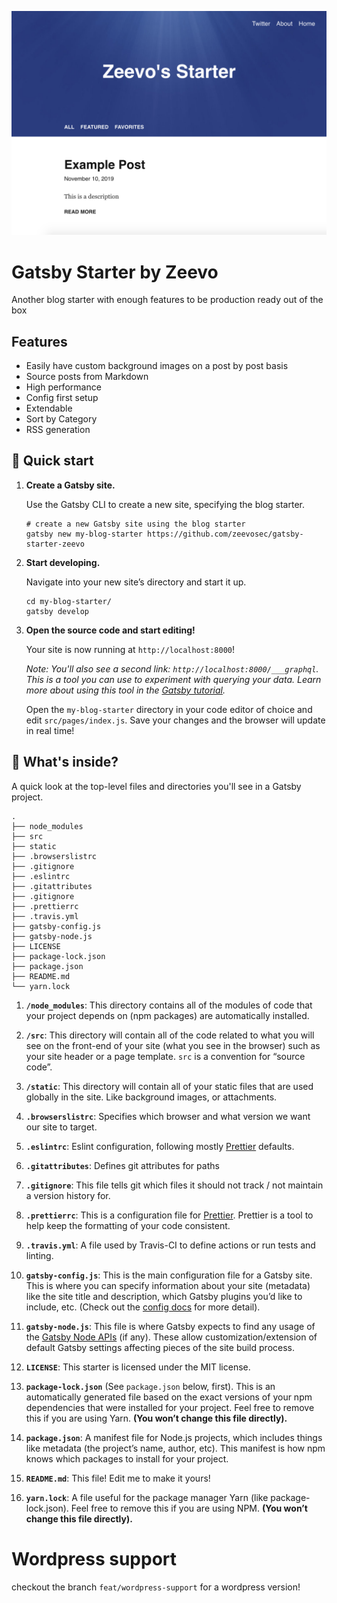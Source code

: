 ![Home Page](./docs/homepage.png)

# Gatsby Starter by Zeevo

Another blog starter with enough features to be production ready out of the box

## Features

- Easily have custom background images on a post by post basis
- Source posts from Markdown
- High performance
- Config first setup
- Extendable
- Sort by Category
- RSS generation

## 🚀 Quick start

1.  **Create a Gatsby site.**

    Use the Gatsby CLI to create a new site, specifying the blog starter.

    ```shell
    # create a new Gatsby site using the blog starter
    gatsby new my-blog-starter https://github.com/zeevosec/gatsby-starter-zeevo
    ```

1.  **Start developing.**

    Navigate into your new site’s directory and start it up.

    ```shell
    cd my-blog-starter/
    gatsby develop
    ```

1.  **Open the source code and start editing!**

    Your site is now running at `http://localhost:8000`!

    _Note: You'll also see a second link: _`http://localhost:8000/___graphql`_. This is a tool you can use to experiment with querying your data. Learn more about using this tool in the [Gatsby tutorial](https://www.gatsbyjs.org/tutorial/part-five/#introducing-graphiql)._

    Open the `my-blog-starter` directory in your code editor of choice and edit `src/pages/index.js`. Save your changes and the browser will update in real time!

## 🧐 What's inside?

A quick look at the top-level files and directories you'll see in a Gatsby project.

    .
    ├── node_modules
    ├── src
    ├── static
    ├── .browserslistrc
    ├── .gitignore
    ├── .eslintrc
    ├── .gitattributes
    ├── .gitignore
    ├── .prettierrc
    ├── .travis.yml
    ├── gatsby-config.js
    ├── gatsby-node.js
    ├── LICENSE
    ├── package-lock.json
    ├── package.json
    ├── README.md
    └── yarn.lock

1.  **`/node_modules`**: This directory contains all of the modules of code that your project depends on (npm packages) are automatically installed.

2.  **`/src`**: This directory will contain all of the code related to what you will see on the front-end of your site (what you see in the browser) such as your site header or a page template. `src` is a convention for “source code”.

3.  **`/static`**: This directory will contain all of your static files that are used globally in the site. Like background images, or attachments.

4.  **`.browserslistrc`**: Specifies which browser and what version we want our site to target.

5.  **`.eslintrc`**: Eslint configuration, following mostly [Prettier](https://prettier.io/) defaults.

6.  **`.gitattributes`**: Defines git attributes for paths

7.  **`.gitignore`**: This file tells git which files it should not track / not maintain a version history for.

8.  **`.prettierrc`**: This is a configuration file for [Prettier](https://prettier.io/). Prettier is a tool to help keep the formatting of your code consistent.

9.  **`.travis.yml`**: A file used by Travis-CI to define actions or run tests and linting.

10. **`gatsby-config.js`**: This is the main configuration file for a Gatsby site. This is where you can specify information about your site (metadata) like the site title and description, which Gatsby plugins you’d like to include, etc. (Check out the [config docs](https://www.gatsbyjs.org/docs/gatsby-config/) for more detail).

11. **`gatsby-node.js`**: This file is where Gatsby expects to find any usage of the [Gatsby Node APIs](https://www.gatsbyjs.org/docs/node-apis/) (if any). These allow customization/extension of default Gatsby settings affecting pieces of the site build process.
12. **`LICENSE`**: This starter is licensed under the MIT license.

13. **`package-lock.json`** (See `package.json` below, first). This is an automatically generated file based on the exact versions of your npm dependencies that were installed for your project. Feel free to remove this if you are using Yarn. **(You won’t change this file directly).**

14. **`package.json`**: A manifest file for Node.js projects, which includes things like metadata (the project’s name, author, etc). This manifest is how npm knows which packages to install for your project.

15. **`README.md`**: This file! Edit me to make it yours!

16. **`yarn.lock`**: A file useful for the package manager Yarn (like package-lock.json). Feel free to remove this if you are using NPM. **(You won’t change this file directly).**

# Wordpress support

checkout the branch `feat/wordpress-support` for a wordpress version!
